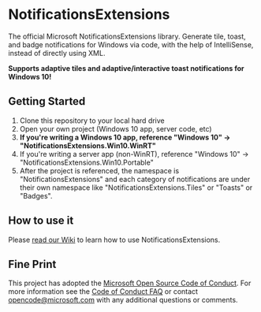 # NotificationsExtensions

The official Microsoft NotificationsExtensions library. Generate tile, toast, and badge notifications for Windows via code, with the help of IntelliSense, instead of directly using XML.

**Supports adaptive tiles and adaptive/interactive toast notifications for Windows 10!**

## Getting Started

1. Clone this repository to your local hard drive
2. Open your own project (Windows 10 app, server code, etc)
3. **If you're writing a Windows 10 app, reference "Windows 10" -> "NotificationsExtensions.Win10.WinRT"**
4. If you're writing a server app (non-WinRT), reference "Windows 10" -> "NotificationsExtensions.Win10.Portable"
5. After the project is referenced, the namespace is "NotificationsExtensions" and each category of notifications are under their own namespace like "NotificationsExtensions.Tiles" or "Toasts" or "Badges".


## How to use it

Please [read our Wiki](https://github.com/anbare/NotificationsExtensions/wiki) to learn how to use NotificationsExtensions.



## Fine Print

This project has adopted the [Microsoft Open Source Code of Conduct](http://microsoft.github.io/codeofconduct). For more information see the [Code of Conduct FAQ](http://microsoft.github.io/codeofconduct/faq.md) or contact [opencode@microsoft.com](mailto:opencode@microsoft.com) with any additional questions or comments. 
